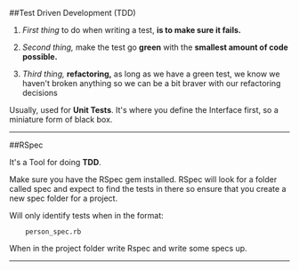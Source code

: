 
##Test Driven Development (TDD)

1) *First thing* to do when writing a test, **is to make sure it fails.**

2) *Second thing,* make the test go **green** with the **smallest amount of code possible.**

3) *Third thing,* **refactoring,** as long as we have a green test, we know we haven't broken anything
so we can be a bit braver with our refactoring decisions

Usually, used for **Unit Tests**. It's where you define the Interface first, so a miniature form of black box.

---

##RSpec

It's a Tool for doing **TDD**.

Make sure you have the RSpec gem installed. RSpec will look for a folder called spec and expect to find the tests in there so ensure that you create a new spec folder for a project.

Will only identify tests when in the format:

		person_spec.rb

When in the project folder write Rspec and write some specs up.

---
